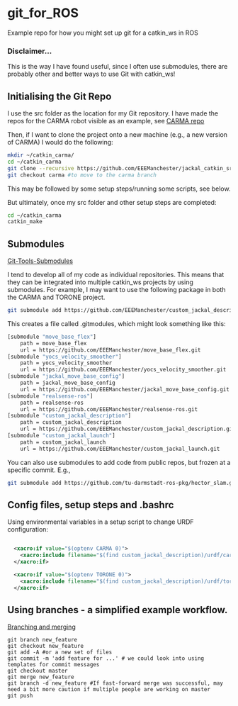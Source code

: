 # git_for_ROS
Example repo for how you might set up git for a catkin_ws in ROS 

### Disclaimer... 
This is the way I have found useful, since I often use submodules, there are probably other and better ways to use Git with catkin_ws!

## Initialising the Git Repo

I use the src folder as the location for my Git repository.
I have made the repos for the CARMA robot visible as an example, see [CARMA repo](https://github.com/EEEManchester/custom_jackal_description)

Then, if I want to clone the project onto a new machine (e.g., a new version of CARMA) I would do the following:

```bash
mkdir ~/catkin_carma/
cd ~/catkin_carma
git clone --recursive https://github.com/EEEManchester/jackal_catkin_src.git #recursive is required for submodules - see below
git checkout carma #to move to the carma branch
```
This may be followed by some setup steps/running some scripts, see below.

But ultimately, once my src folder and other setup steps are completed:

```bash
cd ~/catkin_carma
catkin_make
```

## Submodules
[Git-Tools-Submodules](https://git-scm.com/book/en/v2/Git-Tools-Submodules)

I tend to develop all of my code as individual repositories. 
This means that they can be integrated into multiple catkin_ws projects by using submodules.
For example, I may want to use the following package in both the CARMA and TORONE project. 

```bash
git submodule add https://github.com/EEEManchester/custom_jackal_description.git
```

This creates a file called .gitmodules, which might look something like this:

``` bash
[submodule "move_base_flex"]
	path = move_base_flex
	url = https://github.com/EEEManchester/move_base_flex.git
[submodule "yocs_velocity_smoother"]
	path = yocs_velocity_smoother
	url = https://github.com/EEEManchester/yocs_velocity_smoother.git
[submodule "jackal_move_base_config"]
	path = jackal_move_base_config
	url = https://github.com/EEEManchester/jackal_move_base_config.git
[submodule "realsense-ros"]
	path = realsense-ros
	url = https://github.com/EEEManchester/realsense-ros.git
[submodule "custom_jackal_description"]
	path = custom_jackal_description
	url = https://github.com/EEEManchester/custom_jackal_description.git
[submodule "custom_jackal_launch"]
	path = custom_jackal_launch
	url = https://github.com/EEEManchester/custom_jackal_launch.git
```

You can also use submodules to add code from public repos, but frozen at a specific commit. E.g., 

```bash
git submodule add https://github.com/tu-darmstadt-ros-pkg/hector_slam.git 
```

## Config files, setup steps and .bashrc

Using environmental variables in a setup script to change URDF configuration:

```xml

  <xacro:if value="$(optenv CARMA 0)">
    <xacro:include filename="$(find custom_jackal_description)/urdf/carma/carma_urdf.xacro"/>
  </xacro:if>

  <xacro:if value="$(optenv TORONE 0)">
    <xacro:include filename="$(find custom_jackal_description)/urdf/torone/torone_urdf.xacro" />
  </xacro:if>
```



## Using branches  - a simplified example workflow.

[Branching and merging](https://git-scm.com/book/en/v2/Git-Branching-Basic-Branching-and-Merging)

```
git branch new_feature
git checkout new_feature
git add -A #or a new set of files
git commit -m 'add feature for ...' # we could look into using templates for commit messages
git checkout master
git merge new_feature
git branch -d new_feature #If fast-forward merge was successful, may need a bit more caution if multiple people are working on master
git push
```

